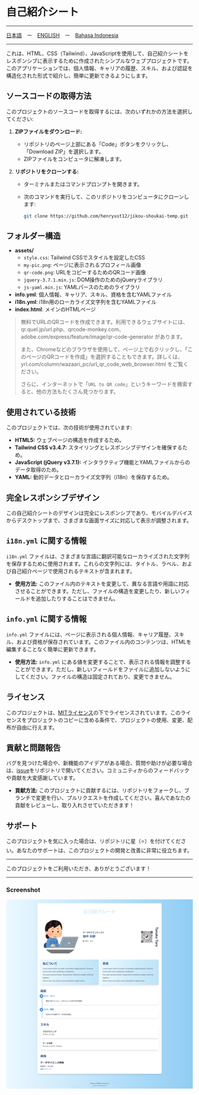 # 自己紹介シート

---

[日本語](./README-ja.md)　ー　[ENGLISH](./README-en.md)　ー　[Bahasa Indonesia](./README.md)

---

これは、HTML、CSS（Tailwind）、JavaScriptを使用して、自己紹介シートをレスポンシブに表示するために作成されたシンプルなウェブプロジェクトです。このアプリケーションでは、個人情報、キャリアの履歴、スキル、および認証を構造化された形式で紹介し、簡単に更新できるようにします。

## ソースコードの取得方法

このプロジェクトのソースコードを取得するには、次のいずれかの方法を選択してください:

1. **ZIPファイルをダウンロード:**
   - リポジトリのページ上部にある「Code」ボタンをクリックし、「Download ZIP」を選択します。
   - ZIPファイルをコンピュータに解凍します。

2. **リポジトリをクローンする:**
   - ターミナルまたはコマンドプロンプトを開きます。
   - 次のコマンドを実行して、このリポジトリをコンピュータにクローンします:

     ```bash
     git clone https://github.com/henryust12/jikou-shoukai-temp.git
     ```

## フォルダー構造

- **assets/**
  - `style.css`: Tailwind CSSでスタイルを設定したCSS
  - `my-pic.png`: ページに表示されるプロフィール画像
  - `qr-code.png`: URLをコピーするためのQRコード画像
  - `jquery-3.7.1.min.js`: DOM操作のためのjQueryライブラリ
  - `js-yaml.min.js`: YAMLパースのためのライブラリ
- **info.yml**: 個人情報、キャリア、スキル、資格を含むYAMLファイル
- **i18n.yml**: i18n用のローカライズ文字列を含むYAMLファイル
- **index.html**: メインのHTMLページ

> 無料でURLのQRコードを作成できます。利用できるウェブサイトには、qr.quel.jp/url.php、qrcode-monkey.com、adobe.com/express/feature/image/qr-code-generator があります。
>
> また、Chromeなどのブラウザを使用して、ページ上で右クリックし、「このページのQRコードを作成」を選択することもできます。詳しくは、yrl.com/column/wazaari_pc/url_qr_code_web_browser.html をご覧ください。
>
> さらに、インターネットで「`URL to QR code`」というキーワードを検索すると、他の方法もたくさん見つかります。

## 使用されている技術

このプロジェクトでは、次の技術が使用されています:

- **HTML5:** ウェブページの構造を作成するため。
- **Tailwind CSS v3.4.7:** スタイリングとレスポンシブデザインを確保するため。
- **JavaScript (jQuery v3.7.1):** インタラクティブ機能とYAMLファイルからのデータ取得のため。
- **YAML:** 動的データとローカライズ文字列（i18n）を保存するため。

## 完全レスポンシブデザイン

この自己紹介シートのデザインは完全にレスポンシブであり、モバイルデバイスからデスクトップまで、さまざまな画面サイズに対応して表示が調整されます。

## `i18n.yml` に関する情報

`i18n.yml` ファイルは、さまざまな言語に翻訳可能なローカライズされた文字列を保存するために使用されます。これらの文字列には、タイトル、ラベル、および自己紹介ページで使用されるテキストが含まれます。

- **使用方法:** このファイル内のテキストを変更して、異なる言語や用語に対応させることができます。ただし、ファイルの構造を変更したり、新しいフィールドを追加したりすることはできません。

## `info.yml` に関する情報

`info.yml` ファイルには、ページに表示される個人情報、キャリア履歴、スキル、および資格が保存されています。このファイル内のコンテンツは、HTMLを編集することなく簡単に更新できます。

- **使用方法:** `info.yml` にある値を変更することで、表示される情報を調整することができます。ただし、新しいフィールドをファイルに追加しないようにしてください。ファイルの構造は固定されており、変更できません。


## ライセンス

このプロジェクトは、[MITライセンス](LICENSE)の下でライセンスされています。このライセンスをプロジェクトのコピーに含める条件で、プロジェクトの使用、変更、配布が自由に行えます。


## 貢献と問題報告

バグを見つけた場合や、新機能のアイデアがある場合、質問や助けが必要な場合は、[issue](https://github.com/henryust12/jikou-shoukai-temp/issues)をリポジトリで開いてください。コミュニティからのフィードバックや貢献を大変感謝しています。

- **貢献方法:** このプロジェクトに貢献するには、リポジトリをフォークし、ブランチで変更を行い、プルリクエストを作成してください。喜んであなたの貢献をレビューし、取り入れさせていただきます！

## サポート

このプロジェクトを気に入った場合は、リポジトリに星（⭐）を付けてください。あなたのサポートは、このプロジェクトの開発と改善に非常に役立ちます。

---

このプロジェクトをご利用いただき、ありがとうございます！

---

### Screenshot

![english_sample_screenshot](./japanese_sample.png)